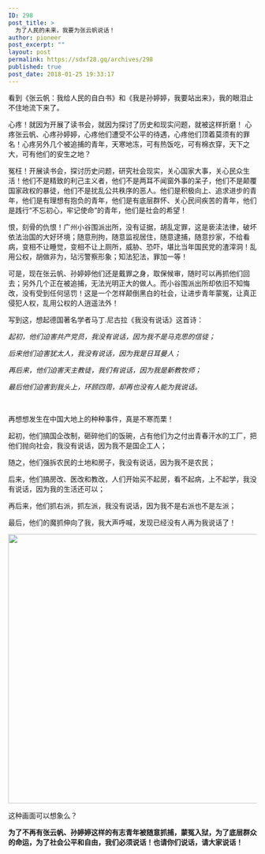 ```yaml
---
ID: 298
post_title: >
  为了人民的未来，我要为张云帆说话！
author: pioneer
post_excerpt: ""
layout: post
permalink: https://sdxf28.gq/archives/298
published: true
post_date: 2018-01-25 19:33:17
---
```

看到《张云帆：我给人民的自白书》和《我是孙婷婷，我要站出来》，我的眼泪止不住地流下来了。

心疼！就因为开展了读书会，就因为探讨了历史和现实问题，就被这样折磨！ 心疼张云帆、心疼孙婷婷，心疼他们遭受不公平的待遇，心疼他们顶着莫须有的罪名！心疼另外几个被追捕的青年，天寒地冻，可有热饭吃，可有棉衣穿，天下之大，可有他们的安生之地？

冤枉！开展读书会，探讨历史问题，研究社会现实，关心国家大事，关心民众生活！他们不是精致的利己主义者，他们不是两耳不闻窗外事的呆子，他们不是颠覆国家政权的暴徒，他们不是扰乱公共秩序的恶人。他们是积极向上、追求进步的青年，他们是有理想有抱负的青年，他们是有底层群怀、关心民间疾苦的青年，他们是践行“不忘初心，牢记使命”的青年，他们是社会的希望！

恨，刻骨的仇恨！广州小谷围派出所，没有证据，胡乱定罪，这是亵渎法律，破坏依法治国的大好环境；随意刑拘，随意监视居住，随意逮捕，随意抄家，不给看病，变相不让睡觉，变相不让上厕所，威胁、恐吓，堪比当年国民党的渣滓洞！乱用公权，胡做非为，玷污警察形象；知法犯法，罪加一等！

可是，现在张云帆、孙婷婷他们还是戴罪之身，取保候审，随时可以再抓他们回去；另外几个正在被追捕，无法光明正大的做人。而小谷围派出所却依旧不知悔改，没有受到任何惩罚！这是一个怎样颠倒黑白的社会，让进步青年蒙冤，让真正侵犯人权，乱用公权的人逍遥法外！

写到这，想起德国著名学者马丁.尼古拉《我没有说话》这首诗：

<em>起初，他们迫害共产党员，我没有说话，因为我不是马克思的信徒；</em>

<em>后来他们迫害犹太人，我没有说话，因为我是日耳曼人；</em>

<em>再后来，他们迫害天主教徒，我们有说话，因为我是新教牧师；</em>

<em>最后他们迫害到我头上，环顾四周，却再也没有人能为我说话。</em>

&nbsp;

再想想发生在中国大地上的种种事件，真是不寒而栗！

起初，他们搞国企改制，砸碎他们的饭碗，占有他们为之付出青春汗水的工厂，把他们抛向社会，我没有说话，因为我不是国企工人；

随之，他们强拆农民的土地和房子，我没有说话，因为我不是农民；

后来，他们搞房改、医改和教改，人们开始买不起房，看不起病，上不起学，我没有说话，因为我的生活还可以；

再后来，他们抓右派，抓左派，我没有说话，因为我不是右派也不是左派；

最后，他们的魔抓伸向了我，我大声呼喊，发现已经没有人再为我说话了！

<img class="alignnone wp-image-364" src="https://sdxf26.gq/wp-content/uploads/2018/01/2018012611434327.png" alt="" width="819" height="546" />

这种画面可以想象么？

<strong>为了不再有张云帆、孙婷婷这样的有志青年被随意抓捕，蒙冤入狱，为了底层群众的命运，为了社会公平和自由，我们必须说话！也请你们说话，请大家说话！</strong>